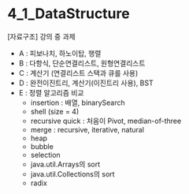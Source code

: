 # 4_1_DataStructure

[자료구조] 강의 중 과제
- A : 피보나치, 하노이탑, 행렬
- B : 다항식, 단순연결리스트, 원형연결리스트
- C : 계산기 (연결리스트 스택과 큐를 사용)
- D : 완전이진트리, 계산기(이진트리 사용), BST
- E : 정렬 알고리즘 비교
   - insertion : 배열, binarySearch
   - shell (size = 4)
   - recursive quick : 처음이 Pivot, median-of-three
   - merge : recursive, iterative, natural
   - heap
   - bubble
   - selection
   - java.util.Arrays의 sort
   - java.util.Collections의 sort
   - radix
